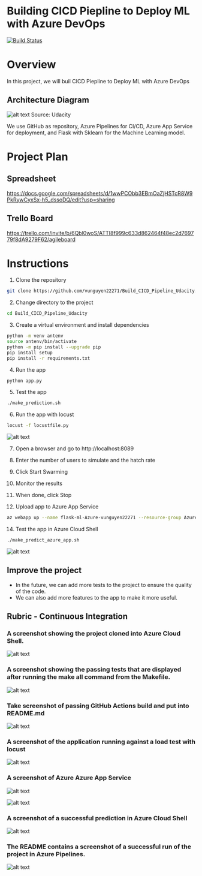 # Building CICD Piepline to Deploy ML with Azure DevOps
[![Build Status](https://dev.azure.com/loxvuonfire01/microk8s/_apis/build/status%2FCI?branchName=master)](https://dev.azure.com/loxvuonfire01/microk8s/_build/latest?definitionId=17&branchName=master)

# Overview
In this project, we will buil CICD Piepline to Deploy ML with Azure DevOps

## Architecture Diagram
![alt text](./images/image-8.png)
Source: Udacity

We use GitHub as repository, Azure Pipelines for CI/CD, Azure App Service for deployment, and Flask with Sklearn for the Machine Learning model.

# Project Plan
## Spreadsheet
https://docs.google.com/spreadsheets/d/1wwPCObb3EBmOaZjHSTcR8W9PkRywCyxSx-h5_dssoDQ/edit?usp=sharing

## Trello Board
https://trello.com/invite/b/6Qbl0woS/ATTI8f999c633d862464f48ec2d769779f8dA9279F62/agileboard

# Instructions
1. Clone the repository
```bash
git clone https://github.com/vunguyen22271/Build_CICD_Pipeline_Udacity.git
```

2. Change directory to the project
```bash
cd Build_CICD_Pipeline_Udacity
```

3. Create a virtual environment and install dependencies
```bash
python -m venv antenv
source antenv/bin/activate
python -m pip install --upgrade pip
pip install setup
pip install -r requirements.txt
```

4. Run the app
```bash
python app.py
```

5. Test the app
```bash
./make_prediction.sh
```

6. Run the app with locust
```bash
locust -f locustfile.py
```
![alt text](./images/image-7.png)

7. Open a browser and go to http://localhost:8089
8. Enter the number of users to simulate and the hatch rate
9. Click Start Swarming
10. Monitor the results
11. When done, click Stop

13. Upload app to Azure App Service
```bash
az webapp up --name flask-ml-Azure-vunguyen22271 --resource-group Azuredevops --sku B1 --logs --runtime "PYTHON|3.8"
```

14. Test the app in Azure Cloud Shell
```bash
./make_predict_azure_app.sh
```
![alt text](./images/image-3.png)

## Improve the project
- In the future, we can add more tests to the project to ensure the quality of the code.
- We can also add more features to the app to make it more useful.

## Rubric - Continuous Integration

### A screenshot showing the project cloned into Azure Cloud Shell.
![alt text](./images/image.png)

### A screenshot showing the passing tests that are displayed after running the make all command from the Makefile.
![alt text](./images/image-1.png)

### Take screenshot of passing GitHub Actions build and put into README.md
![alt text](./images/image-2.png)

### A screenshot of the application running against a load test with locust
![alt text](./images/image-7.png)

### A screenshot of Azure Azure App Service
![alt text](./images/image-4.png)

![alt text](./images/image-6.png)

### A screenshot of a successful prediction in Azure Cloud Shell
![alt text](./images/image-3.png)

### The README contains a screenshot of a successful run of the project in Azure Pipelines.
![alt text](./images/image-5.png)

